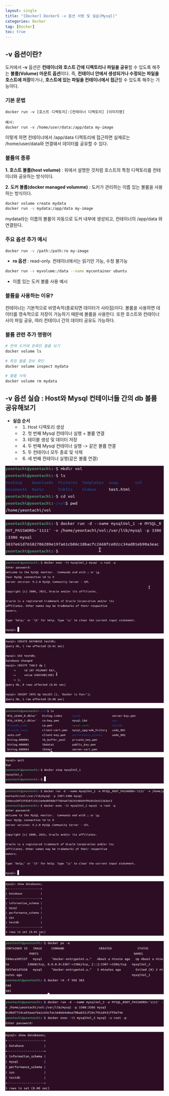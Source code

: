 ```yaml
---
layout: single
title: "[Docker] Docker5 -v 옵션 사용 및 실습(Mysql)"
categories: Docker
tag: [Docker]
toc: true
---
```


## -v 옵션이란?
 도커에서 **-v** 옵션은 **컨테이너와 호스트 간에 디렉토리나 파일을 공유**할 수 있도록 해주는 **볼륨(Volume) 마운트 옵션**이다. 즉, **컨테이너 안에서 생성되거나 수정되는 파일을 호스트에 저장**하거나, **호스트에 있는 파일을 컨테이너에서 접근**할 수 있도록 해주는 기능이다.

### 기본 문법

```
docker run -v [호스트 디렉토리]:[컨테이너 디렉토리] [이미지명]

예시:
docker run -v /home/user/data:/app/data my-image
```

 이렇게 하면 컨테이너에서 /app/data 디렉토리에 접근하면 실제로는 /home/user/data와 연결돼서 데이터를 공유할 수 있다.

### 볼륨의 종류

**1. 호스트 볼륨(host volume)** : 위에서 설명한 것처럼 호스트의 특정 디렉토리를 컨테이너와 공유하는 방식이다.

**2. 도커 볼륨(docker managed volumme)** : 도커가 관리하는 이름 있는 볼륨을 사용하는 방식이다.

```bash
docker volume create mydata
docker run -v mydata:/app/data my-image
```

 mydata라는 이름의 볼륨이 자동으로 도커 내부에 생성되고, 컨테이너의 /app/data 와 연결된다.

### 주요 옵션 추가 예시

```bash
docker run -v /path:/path:ro my-image
```

 - **ro 옵션** : read-only. 컨테이너에서는 읽기만 가능, 수정 불가능

```bash
docker run -v myvolume:/data --name mycontainer ubuntu
```

 - 이름 있는 도커 볼륨 사용 예시

### 볼륨을 사용하는 이유?
 컨테이너는 기본적으로 비영속적(종료되면 데이터가 사라짐)이다. 볼륨을 사용하면 데이터를 영속적으로 저장이 가능하기 때문에 볼륨을 사용한다. 또한 호스트와 컨테이너 사이 파일 공유, 여러 컨테이너 간의 데이터 공유도 가능하다.

### 볼륨 관련 추가 명령어

```bash
# 현재 도커에 등록된 볼륨 보기
docker volume ls
```

```bash
# 특정 볼륨 정보 확인
docker volume inspect mydata
```

```bash
# 볼륨 삭제
docker volume rm mydata
```

## -v 옵션 실습 : Host와 Mysql 컨테이너들 간의 db 볼륨 공유해보기

- **실습 순서**
    - 1. Host 디렉토리 생성
    - 2. 첫 번째 Mysql 컨테이너 실행 + 볼륨 연결
    - 3. 테이블 생성 및 데이터 저장
    - 4. 두 번째 Mysql 컨테이너 실행 -> 같은 볼륨 연결
    - 5. 두 컨테이너 모두 종료 및 삭제
    - 6. 세 번째 컨테이너 실행(같은 볼륨 연결)

![Alt text](/assets/DKimages/HW2_HostDirectory.png)

![Alt text](/assets/DKimages/HW2_runVOL1.png)

![Alt text](/assets/DKimages/HW2_execVOL1.png)

![Alt text](/assets/DKimages/HW2_createdbtest.png)

![Alt text](/assets/DKimages/HW2_CheckHostDir.png)

![Alt text](/assets/DKimages/HW2_stopVOL1.png)

![Alt text](/assets/DKimages/HW2_runVOL2.png)

![Alt text](/assets/DKimages/HW2_showDBVOL2.png)

![Alt text](/assets/DKimages/HW2_delCONT.png)

![Alt text](/assets/DKimages/HW2_runVOL3.png)

![Alt text](/assets/DKimages/HW2_showDBVOL3.png)